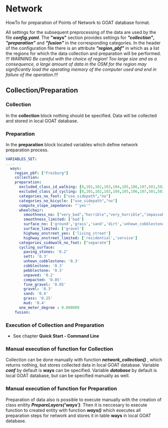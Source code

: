 # Network
HowTo for preparation of Points of Network to GOAT database format.  
  
All settings for the subsequent preprocessing of the data are used by the file **_config.yaml_**. The **"ways"** section provides settings for **_"collection"_, _"preparation"_** and **_"fusion"_** in the corresponding categories. 
In the header of the configuration file there is an attribute _**"region_pbf"**_ in which as a list the regions for which the data collection and preparation will be performed. 
_!!! WARNING Be careful with the choice of region! Too large size and as a consequence, a large amount of data in the OSM for the region may significantly load the operating memory of the computer used and end in failure of the operation.!!!_  
## Collection/Preparation
### Collection
In the **collection** block nothing should be specified. Data will be collected and stored in local GOAT database.
### Preparation
In the **preparation** block located variables which define network preparation process.
```yaml
VARIABLES_SET:
....
  ways:
    region_pbf: ["Freiburg"]
    collection: 
    preparation:
      excluded_class_id_walking: [0,101,102,103,104,105,106,107,501,502,503,504,701,801]
      excluded_class_id_cycling: [0,101,102,103,104,105,106,107,501,502,503,504,701,801]
      categories_no_foot: ["use_sidepath","no"]
      categories_no_bicycle: ["use_sidepath","no"]
      compute_slope_impedance: "'yes'"
      wheelchair:
        smoothness_no: ["very_bad","horrible","very_horrible","impassable"]
        smoothness_limited: ['bad']
        surface_no: ['ground','grass','sand','dirt','unhewn_cobblestone','unpaved']
        surface_limited: ['gravel']
        highway_onstreet_yes: ['living_street']
        highway_onstreet_limited: ['residential','service']
      categories_sidewalk_no_foot: ["separate"]
      cycling_surface:
        paving_stones: '0.2'
        sett: '0.3'
        unhewn_cobblestone: '0.3'
        cobblestone: '0.3'
        pebblestone: '0.3'
        unpaved: '0.2'
        compacted: '0.05'
        fine_gravel: '0.05'
        gravel: '0.3'
        sand: '0.4'
        grass: '0.25'
        mud: '0.4'
      one_meter_degree : 0.000009
    fusion:
```
### Execution of Collection and Preparation
 - See chapter **Quick Start - Command Line**

### Manual execution of function for Collection
Collection can be done manually with function **_network_collection()_** , which returns nothing, but stores collected data in local GOAT database. Variable **_conf_** by default is **ways** can be specified. Variable **_database_** by default is local GOAT database, but can be specified manually as well.

### Manual execution of function for Preparation
Preparation of data also is possible to execute manually with the creation of class enitity **_PrepareLayers('ways')_**. Then it is neccesary to execute function to created entity with function **_ways()_** which executes all preparation steps for network and stores it in table **ways** in local GOAT database.
